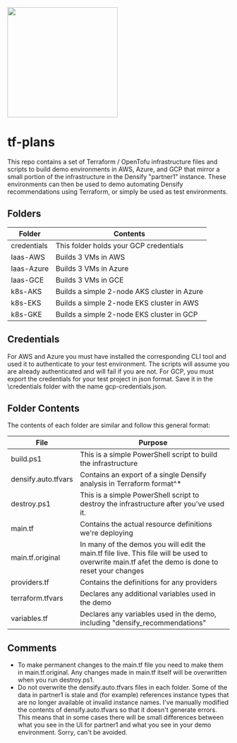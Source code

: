 <img src="https://www.densify.com/wp-content/uploads/densify.png" width="250">

tf-plans
========

This repo contains a set of Terraform / OpenTofu infrastructure files and scripts to build demo environments in AWS, Azure, and GCP that mirror a small portion of the infrastructure in the Densify "partner1" instance.  These environments can then be used to demo automating Densify recommendations using Terraform, or simply be used as test environments.

Folders
-------
| Folder | Contents
| ------ | --------
| credentials | This folder holds your GCP credentials |
| Iaas-AWS | Builds 3 VMs in AWS |
| Iaas-Azure | Builds 3 VMs in Azure |
| Iaas-GCE | Builds 3 VMs in GCE |
| k8s-AKS | Builds a simple 2-node AKS cluster in Azure |
| k8s-EKS | Builds a simple 2-node EKS cluster in AWS |
| k8s-GKE | Builds a simple 2-node EKS cluster in GCP |

Credentials
-----------
For AWS and Azure you must have installed the corresponding CLI tool and used it to authenticate to your test environment.  The scripts will assume you are already authenticated and will fail if you are not.
For GCP, you must export the credentials for your test project in json format.  Save it in the \credentials folder with the name gcp-credentials.json.  

Folder Contents
---------------
The contents of each folder are similar and follow this general format:

| File | Purpose |
| ---- | ------- |
| build.ps1 | This is a simple PowerShell script to build the infrastructure |
| densify.auto.tfvars | Contains an export of a single Densify analysis in Terraform format^* |
| destroy.ps1 | This is a simple PowerShell script to destroy the infrastructure after you've used it. |
| main.tf | Contains the actual resource definitions we're deploying |
| main.tf.original | In many of the demos you will edit the main.tf file live.  This file will be used to overwrite main.tf afet the demo is done to reset your changes |
| providers.tf | Contains the definitions for any providers |
| terraform.tfvars | Declares any additional variables used in the demo |
| variables.tf | Declares any variables used in the demo, including "densify_recommendations" |

Comments
--------
* To make permanent changes to the main.tf file you need to make them in main.tf.original.  Any changes made in main.tf itself will be overwritten when you run destroy.ps1.
* Do not overwrite the densify.auto.tfvars files in each folder.  Some of the data in partner1 is stale and (for example) references instance types that are no longer available ot invalid instance names.  I've manually modified the contents of densify.auto.tfvars so that it doesn't generate errors.  This means that in some cases there will be small differences between what you see in the UI for partner1 and what you see in your demo environment.  Sorry, can't be avoided.
